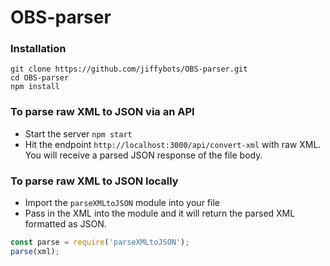 # OBS-parser

### Installation
```
git clone https://github.com/jiffybots/OBS-parser.git
cd OBS-parser
npm install
```

### To parse raw XML to JSON via an API
- Start the server `npm start`
- Hit the endpoint `http://localhost:3000/api/convert-xml` with raw XML. You will receive a parsed JSON response of the file body.


### To parse raw XML to JSON locally
- Import the `parseXMLtoJSON` module into your file
- Pass in the XML into the module and it will return the parsed XML formatted as JSON.

```javascript
const parse = require('parseXMLtoJSON');
parse(xml);
```
